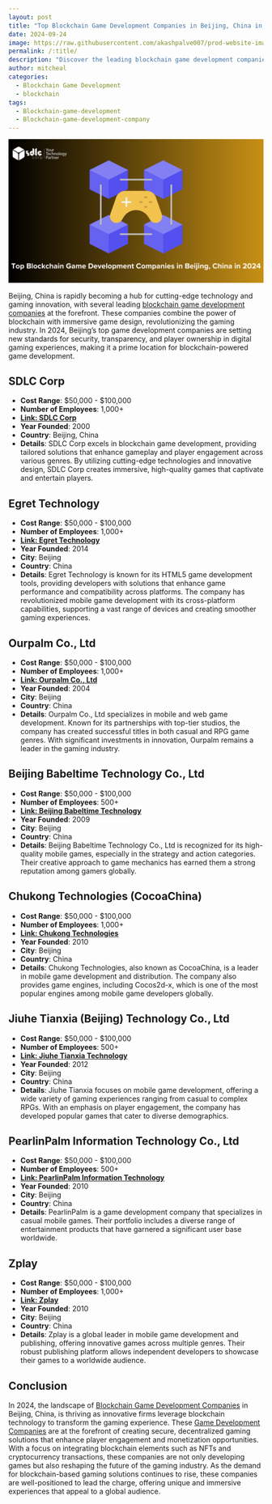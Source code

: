 ```yaml
---
layout: post
title: "Top Blockchain Game Development Companies in Beijing, China in 2024"
date: 2024-09-24
image: https://raw.githubusercontent.com/akashpalve007/prod-website-images/a16f1a2c7017bbbeb5b1abf0e8df277f64a895ab/Top%20Blockchain%20Game%20Development%20Companies%20in%20Beijing%2C%20China%20in%202024%20(1).png?raw=true
permalink: /:title/
description: "Discover the leading blockchain game development companies in Beijing, China in 2024, pushing the boundaries of gaming innovation."
author: mitcheal
categories: 
  - Blockchain Game Development
  - blockchain
tags:
  - Blockchain-game-development
  - Blockchain-game-development-company
---
```


![Blockchain Games](https://raw.githubusercontent.com/akashpalve007/prod-website-images/a16f1a2c7017bbbeb5b1abf0e8df277f64a895ab/Top%20Blockchain%20Game%20Development%20Companies%20in%20Beijing%2C%20China%20in%202024%20(1).png?raw=true)

Beijing, China is rapidly becoming a hub for cutting-edge technology and gaming innovation, with several leading [blockchain game development companies](https://sdlccorp.com/services/games/blockchain-game-development-company/) at the forefront. These companies combine the power of blockchain with immersive game design, revolutionizing the gaming industry. In 2024, Beijing’s top game development companies are setting new standards for security, transparency, and player ownership in digital gaming experiences, making it a prime location for blockchain-powered game development.

## **SDLC Corp**

- **Cost Range**: $50,000 - $100,000  
- **Number of Employees**: 1,000+  
- **[Link: SDLC Corp](https://sdlccorp.com/)**  
- **Year Founded**: 2000  
- **Country**: Beijing, China  
- **Details**: SDLC Corp excels in blockchain game development, providing tailored solutions that enhance gameplay and player engagement across various genres. By utilizing cutting-edge technologies and innovative design, SDLC Corp creates immersive, high-quality games that captivate and entertain players.

## **Egret Technology**

- **Cost Range**: $50,000 - $100,000  
- **Number of Employees**: 1,000+  
- **[Link: Egret Technology](https://www.egret.com)**  
- **Year Founded**: 2014  
- **City**: Beijing  
- **Country**: China  
- **Details**: Egret Technology is known for its HTML5 game development tools, providing developers with solutions that enhance game performance and compatibility across platforms. The company has revolutionized mobile game development with its cross-platform capabilities, supporting a vast range of devices and creating smoother gaming experiences.

## **Ourpalm Co., Ltd**

- **Cost Range**: $50,000 - $100,000  
- **Number of Employees**: 1,000+  
- **[Link: Ourpalm Co., Ltd](http://www.ourpalm.com)**  
- **Year Founded**: 2004  
- **City**: Beijing  
- **Country**: China  
- **Details**: Ourpalm Co., Ltd specializes in mobile and web game development. Known for its partnerships with top-tier studios, the company has created successful titles in both casual and RPG game genres. With significant investments in innovation, Ourpalm remains a leader in the gaming industry.

## **Beijing Babeltime Technology Co., Ltd**

- **Cost Range**: $50,000 - $100,000  
- **Number of Employees**: 500+  
- **[Link: Beijing Babeltime Technology](http://www.babeltime.com)**  
- **Year Founded**: 2009  
- **City**: Beijing  
- **Country**: China  
- **Details**: Beijing Babeltime Technology Co., Ltd is recognized for its high-quality mobile games, especially in the strategy and action categories. Their creative approach to game mechanics has earned them a strong reputation among gamers globally.

## **Chukong Technologies (CocoaChina)**

- **Cost Range**: $50,000 - $100,000  
- **Number of Employees**: 1,000+  
- **[Link: Chukong Technologies](http://www.chukong-inc.com)**  
- **Year Founded**: 2010  
- **City**: Beijing  
- **Country**: China  
- **Details**: Chukong Technologies, also known as CocoaChina, is a leader in mobile game development and distribution. The company also provides game engines, including Cocos2d-x, which is one of the most popular engines among mobile game developers globally.

## **Jiuhe Tianxia (Beijing) Technology Co., Ltd**

- **Cost Range**: $50,000 - $100,000  
- **Number of Employees**: 500+  
- **[Link: Jiuhe Tianxia Technology](http://www.jiuhe.com)**  
- **Year Founded**: 2012  
- **City**: Beijing  
- **Country**: China  
- **Details**: Jiuhe Tianxia focuses on mobile game development, offering a wide variety of gaming experiences ranging from casual to complex RPGs. With an emphasis on player engagement, the company has developed popular games that cater to diverse demographics.

## **PearlinPalm Information Technology Co., Ltd**

- **Cost Range**: $50,000 - $100,000  
- **Number of Employees**: 500+  
- **[Link: PearlinPalm Information Technology](http://www.pearlinpalm.com)**  
- **Year Founded**: 2010  
- **City**: Beijing  
- **Country**: China  
- **Details**: PearlinPalm is a game development company that specializes in casual mobile games. Their portfolio includes a diverse range of entertainment products that have garnered a significant user base worldwide.

## **Zplay**

- **Cost Range**: $50,000 - $100,000  
- **Number of Employees**: 1,000+  
- **[Link: Zplay](http://www.zplay.com)**  
- **Year Founded**: 2010  
- **City**: Beijing  
- **Country**: China  
- **Details**: Zplay is a global leader in mobile game development and publishing, offering innovative games across multiple genres. Their robust publishing platform allows independent developers to showcase their games to a worldwide audience.

## **Conclusion**

In 2024, the landscape of [Blockchain Game Development Companies](https://sdlccorp.com/services/games/blockchain-game-development-company/) in Beijing, China, is thriving as innovative firms leverage blockchain technology to transform the gaming experience. These [Game Development Companies](https://sdlccorp.com/services/games/game-development-company/) are at the forefront of creating secure, decentralized gaming solutions that enhance player engagement and monetization opportunities. With a focus on integrating blockchain elements such as NFTs and cryptocurrency transactions, these companies are not only developing games but also reshaping the future of the gaming industry. As the demand for blockchain-based gaming solutions continues to rise, these companies are well-positioned to lead the charge, offering unique and immersive experiences that appeal to a global audience.
